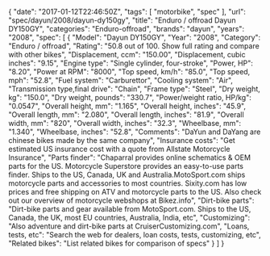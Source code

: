 {
    "date": "2017-01-12T22:46:50Z",
    "tags": [
        "motorbike",
        "spec"
    ],
    "url": "spec\/dayun\/2008\/dayun-dy150gy",
    "title": "Enduro \/ offroad Dayun DY150GY",
    "categories": "Enduro-offroad",
    "brands": "dayun",
    "years": "2008",
    "spec": [
        {
            "Model": "Dayun DY150GY",
            "Year": "2008",
            "Category": "Enduro \/ offroad",
            "Rating": "50.8 out of 100. Show full rating and compare with other bikes",
            "Displacement, ccm": "150.00",
            "Displacement, cubic inches": "9.15",
            "Engine type": "Single cylinder, four-stroke",
            "Power, HP": "8.20",
            "Power at RPM": "8000",
            "Top speed, km\/h": "85.0",
            "Top speed, mph": "52.8",
            "Fuel system": "Carburettor",
            "Cooling system": "Air",
            "Transmission type,final drive": "Chain",
            "Frame type": "Steel",
            "Dry weight, kg": "150.0",
            "Dry weight, pounds": "330.7",
            "Power\/weight ratio, HP\/kg": "0.0547",
            "Overall height, mm": "1.165",
            "Overall height, inches": "45.9",
            "Overall length, mm": "2.080",
            "Overall length, inches": "81.9",
            "Overall width, mm": "820",
            "Overall width, inches": "32.3",
            "Wheelbase, mm": "1.340",
            "Wheelbase, inches": "52.8",
            "Comments": "DaYun and DaYang are chinese bikes made by the same company",
            "Insurance costs": "Get estimated US insurance cost with a quote from Allstate Motorcycle Insurance",
            "Parts finder": "Chaparral provides online schematics & OEM parts for the US.   Motorcycle Superstore provides an easy-to-use parts finder. Ships to the US, Canada, UK and Australia.MotoSport.com ships motorcycle parts and accessories to most countries.    Sixity.com has low prices and free shipping on ATV and motorcycle parts to the US. Also check out our overview of motorcycle webshops at Bikez.info",
            "Dirt-bike parts": "Dirt-bike parts and gear available from MotoSport.com. Ships to the US, Canada, the UK, most EU countries, Australia, India, etc",
            "Customizing": "Also adventure and dirt-bike parts at CruiserCustomizing.com",
            "Loans, tests, etc": "Search the web for dealers, loan costs, tests, customizing, etc",
            "Related bikes": "List related bikes for comparison of specs"
        }
    ]
}